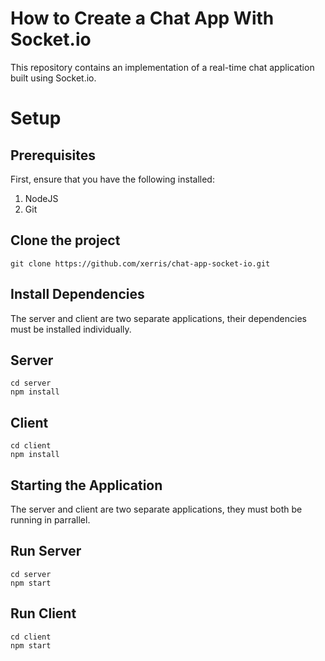 # How to Create a Chat App With Socket.io
This repository contains an implementation of a real-time chat application built using Socket.io.

# Setup

## Prerequisites
First, ensure that you have the following installed:
1. NodeJS
2. Git
   
## Clone the project
```
git clone https://github.com/xerris/chat-app-socket-io.git
```

## Install Dependencies
The server and client are two separate applications, their dependencies must be installed individually.

## Server
```
cd server
npm install
```

## Client
```
cd client
npm install
```
## Starting the Application
The server and client are two separate applications, they must both be running in parrallel.

## Run Server
```
cd server
npm start
```

## Run Client
```
cd client
npm start
````
